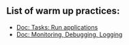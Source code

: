 ## List of warm up practices:
- [Doc: Tasks: Run applications](https://kubernetes.io/docs/tasks/run-application/run-stateless-application-deployment/) 
- [Doc: Monitoring, Debugging, Logging](https://kubernetes.io/docs/tasks/debug-application-cluster/debug-application-introspection/)
